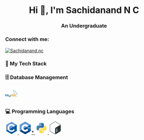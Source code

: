 
<h1 align="center">Hi 👋, I'm Sachidanand N C</h1>
<h3 align="center">An Undergraduate</h3>

<h3 align="left">Connect with me:</h3>
<p align="left">
  <a href="www.linkedin.com/in/sachidanand-n-c-532022275" target="_blank">
    <img align="center" src="https://raw.githubusercontent.com/rahuldkjain/github-profile-readme-generator/master/src/images/icons/Social/linked-in-alt.svg" alt="Sachidanand.nc" height="30" width="40" />
  </a>
</p>

<h3 align="left">🚀 My Tech Stack</h3>

</p>

### 🗄️ Database Management  
<p align="left">
  <a href="https://www.mysql.com/" target="_blank">
    <img src="https://raw.githubusercontent.com/devicons/devicon/master/icons/mysql/mysql-original-wordmark.svg" alt="MySQL" width="40" height="40"/>
  </a> 
</p>

### 💻 Programming Languages  
<p align="left">
  <a href="https://www.cprogramming.com/" target="_blank">
    <img src="https://raw.githubusercontent.com/devicons/devicon/master/icons/c/c-original.svg" alt="C" width="40" height="40"/>
  </a> 
  <a href="https://isocpp.org/" target="_blank">
    <img src="https://raw.githubusercontent.com/devicons/devicon/master/icons/cplusplus/cplusplus-original.svg" alt="C++" width="40" height="40"/><b>*</b>
  </a> 
 <a href="https://www.python.org" target="_blank">
    <img src="https://raw.githubusercontent.com/devicons/devicon/master/icons/python/python-original.svg" alt="Python" width="40" height="40"/>
</a>
<a href="https://www.gnu.org/software/bash/" target="_blank">
    <img src="https://raw.githubusercontent.com/devicons/devicon/master/icons/bash/bash-original.svg" alt="Bash" width="40" height="40"/>
</a>

</p>
